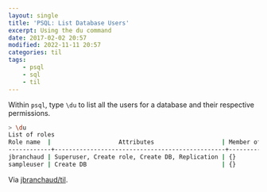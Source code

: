 ```yaml
---
layout: single
title: 'PSQL: List Database Users'
excerpt: Using the du command
date: 2017-02-02 20:57
modified: 2022-11-11 20:57
categories: til
tags:
    - psql
    - sql
    - til
---
```


Within `psql`, type `\du` to list all the users for a database and their
respective permissions.

```bash
> \du
List of roles
Role name  |                   Attributes                   | Member of
------------+------------------------------------------------+-----------
jbranchaud | Superuser, Create role, Create DB, Replication | {}
sampleuser | Create DB                                      | {}
```

Via [jbranchaud/til](https://github.com/jbranchaud/til).
